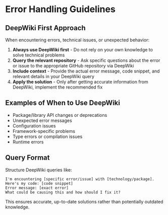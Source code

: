 # Error Handling Guidelines

## DeepWiki First Approach

When encountering errors, technical issues, or unexpected behavior:

1. **Always use DeepWiki first** - Do not rely on your own knowledge to solve technical problems
2. **Query the relevant repository** - Ask specific questions about the error or issue to the appropriate GitHub repository via DeepWiki
3. **Include context** - Provide the actual error message, code snippet, and relevant details in your DeepWiki query
4. **Apply the solution** - Only after getting accurate information from DeepWiki, implement the recommended fix

## Examples of When to Use DeepWiki

- Package/library API changes or deprecations
- Unexpected error messages
- Configuration issues
- Framework-specific problems
- Type errors or compilation issues
- Runtime errors

## Query Format

Structure DeepWiki queries like:
```
I'm encountering [specific error/issue] with [technology/package]. 
Here's my code: [code snippet]
Error message: [exact error]
What could be causing this and how should I fix it?
```

This ensures accurate, up-to-date solutions rather than potentially outdated knowledge.